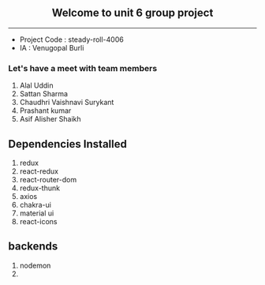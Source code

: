 ## <center>Welcome to unit 6 group project</center>
---

- Project Code : steady-roll-4006
- IA : Venugopal Burli

### Let's have a meet with team members

1. Alal Uddin 
2. Sattan Sharma
3. Chaudhri Vaishnavi Surykant
4. Prashant kumar
5. Asif Alisher Shaikh


## Dependencies Installed

1. redux
2. react-redux
3. react-router-dom
4. redux-thunk
5. axios
6. chakra-ui
7. material ui
8. react-icons


## backends
1. nodemon
2. 